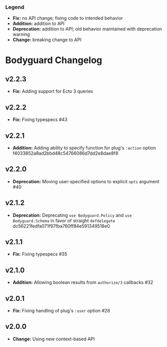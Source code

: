 ### Legend

* **Fix:** no API change; fixing code to intended behavior
* **Addition:** addition to API
* **Deprecation:** addition to API; old behavior maintained with deprecation warning
* **Change:** breaking change to API

# Bodyguard Changelog

## v2.2.3

* **Fix:** Adding support for Ecto 3 queries

## v2.2.2

* **Fix:** Fixing typespecs #43

## v2.2.1

* **Addition:** Adding ability to specify function for plug's `:action` option f4033852a8ad2bbd48c54766086d7dd2e8dae8f8

## v2.2.0

* **Deprecation:** Moving user-specified options to explicit `opts` argument #40

## v2.1.2
* **Deprecation:** Deprecating `use Bodyguard.Policy` and `use Bodyguard.Schema` in favor of straight `defdelegate` dc56221fedfa071f97fba760ff84e591349518e0

## v2.1.1

* **Fix:** Fixing typespecs #35

## v2.1.0

* **Addition:** Allowing boolean results from `authorize/3` callbacks #32

## v2.0.1

* **Fix:** Fixing handling of plug's `:user` option #28

## v2.0.0

* **Change:** Using new context-based API